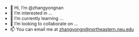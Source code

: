 - 👋 Hi, I’m @zhangyongnan
- 👀 I’m interested in ...
- 🌱 I’m currently learning ...
- 💞️ I’m looking to collaborate on ...
- 📫 You can email me at zhangyongn@northeastern.neu.edu

<!---
zhangyongn/zhangyongn is a ✨ special ✨ repository because its `README.md` (this file) appears on your GitHub profile.
You can click the Preview link to take a look at your changes.
--->
